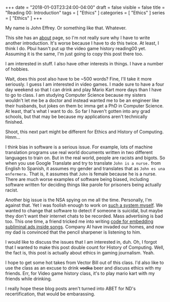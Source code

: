 +++
date = "2018-01-03T23:24:00-04:00"
draft = false
visible = false
title = "Reading 00: Introduction"
tags = [ "Ethics" ]
categories = [ "Ethics" ]
series = [ "Ethics" ]
+++

My name is John Effrey. Or something like that. Whatever.

This site has an [about](https://johnwesthoff.com/about/) page, so I'm not really sure why I have to write another introduction.
It's worse because I have to do this twice. At least, I think I do. Pbui hasn't put up the video game history reading00 yet.
Assuming it is the same, I'm just going to copy this post there too.

I am interested in stuff. I also have other interests in things. I have a number of hobbies. 

Wait, does this post also have to be ~500 words? Fine, I'll take it more seriously. I guess I am interested in video games. I made
sure to have a four day weekend so that I can drink and play Mario Kart more days than I have to go to class. I am studying
Computer Science because my sisters wouldn't let me be a doctor and instead wanted me to be an engineer like their husbands,
but jokes on them bc imma get a PhD in Computer Science. At least, that's what I want to do. So far I haven't gotten into any grad
schools, but that may be because my applications aren't technically finished.

Shoot, this next part might be different for Ethics and History of Computing. Hmm...

I think bias in software is a serious issue. For example, lots of machine translation programs use real world documents written
in two different languages to train on. But in the real world, people are racists and bigots. So when you use Google Translate
and try to translate `John is a nurse.` from English to Spanish, it assumes my gender and translates that as `John es una enfermera.`
That is, it assumes that `John` is female because he is a nurse. There are much worse examples of software being biased, including
software written for deciding things like parole for prisoners being actually racist. 

Another big issue is the NSA spying on me all the time. Personally, I'm against that. Yet I was foolish enough to work on
[such a system myself](https://github.com/AndrewLitteken/toxbot). We wanted to change that software to detect if someone is
suicidal, but maybe they don't want their internet chats to be recorded. Mass advertising is bad too. This one time, a friend tricked
me into writing [code for embedding subliminal ads inside songs](https://johnwesthoff.com/projects/firstaudacityplugin/). Company
AI have invaded our homes, and now my dad is convinced that the pencil sharpener is listening to him.

I would like to discuss the issues that I am interested in, duh. Oh, I forgot that I wanted to make this post double count for History
of Computing. Well, the fact is, this post is actually about ethics in gaming journalism. Yeah.

I hope to get some hot takes from Vector Bill out of this class. I'd also like to use the class as an excuse to drink <s>vodka</s> beer
and discuss ethics with my friends. Err, for Video game history class, it's to play mario kart with my friends while drinking. 

I really hope these blog posts aren't turned into ABET for ND's recertification, that would be embarassing.
